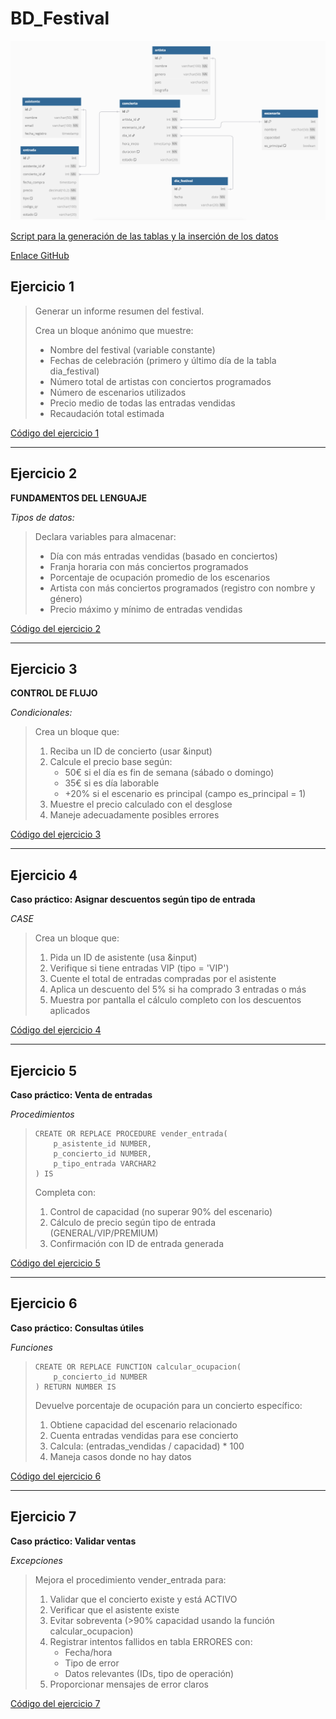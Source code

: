 # BD_Festival

![Esquema de las tablas](esquema.png)


[Script para la generación de las tablas y la inserción de los datos](tablesAndData.sql)

[Enlace GitHub](https://github.com/1DAM-antoniocue491/BD_Festival.git)

## Ejercicio 1
> Generar un informe resumen del festival.
> 
> Crea un bloque anónimo que muestre:
> 
> - Nombre del festival (variable constante)
> - Fechas de celebración (primero y último día de la tabla dia_festival)
> - Número total de artistas con conciertos programados
> - Número de escenarios utilizados
> - Precio medio de todas las entradas vendidas
> - Recaudación total estimada

[Código del ejercicio 1](ej1.sql)

---

## Ejercicio 2
**FUNDAMENTOS DEL LENGUAJE**

*Tipos de datos:*

> Declara variables para almacenar:
> - Día con más entradas vendidas (basado en conciertos)
> - Franja horaria con más conciertos programados
> - Porcentaje de ocupación promedio de los escenarios
> - Artista con más conciertos programados (registro con nombre y género)
> - Precio máximo y mínimo de entradas vendidas

[Código del ejercicio 2](ej2.sql)

---

## Ejercicio 3

**CONTROL DE FLUJO**

*Condicionales:*

> Crea un bloque que:
> 1. Reciba un ID de concierto (usar &input)
> 2. Calcule el precio base según:
>    - 50€ si el día es fin de semana (sábado o domingo)
>    - 35€ si es día laborable
>    - +20% si el escenario es principal (campo es_principal = 1)
> 3. Muestre el precio calculado con el desglose
> 4. Maneje adecuadamente posibles errores

[Código del ejercicio 3](ej3.sql)

---

## Ejercicio 4

**Caso práctico: Asignar descuentos según tipo de entrada**

*CASE*

> Crea un bloque que:
> 1. Pida un ID de asistente (usa &input)
> 2. Verifique si tiene entradas VIP (tipo = 'VIP')
> 3. Cuente el total de entradas compradas por el asistente
> 4. Aplica un descuento del 5% si ha comprado 3 entradas o más
> 5. Muestra por pantalla el cálculo completo con los descuentos aplicados

[Código del ejercicio 4](ej4.sql)

---

## Ejercicio 5

**Caso práctico: Venta de entradas**

*Procedimientos*

> ```mysql
> CREATE OR REPLACE PROCEDURE vender_entrada(
>     p_asistente_id NUMBER,
>     p_concierto_id NUMBER,
>     p_tipo_entrada VARCHAR2
> ) IS
> ```
> Completa con:
> 1. Control de capacidad (no superar 90% del escenario)
> 2. Cálculo de precio según tipo de entrada (GENERAL/VIP/PREMIUM)
> 3. Confirmación con ID de entrada generada

[Código del ejercicio 5](ej5.sql)

---

## Ejercicio 6

**Caso práctico: Consultas útiles**

*Funciones*

> ```mysql
> CREATE OR REPLACE FUNCTION calcular_ocupacion(
>     p_concierto_id NUMBER
> ) RETURN NUMBER IS
> ```
> Devuelve porcentaje de ocupación para un concierto específico:
> 1. Obtiene capacidad del escenario relacionado
> 2. Cuenta entradas vendidas para ese concierto
> 3. Calcula: (entradas_vendidas / capacidad) * 100
> 4. Maneja casos donde no hay datos

[Código del ejercicio 6](ej6.sql)

---

## Ejercicio 7

**Caso práctico: Validar ventas**

*Excepciones*

> Mejora el procedimiento vender_entrada para:
> 1. Validar que el concierto existe y está ACTIVO
> 2. Verificar que el asistente existe
> 3. Evitar sobreventa (>90% capacidad usando la función calcular_ocupacion)
> 4. Registrar intentos fallidos en tabla ERRORES con:
>    - Fecha/hora
>    - Tipo de error
>    - Datos relevantes (IDs, tipo de operación)
> 5. Proporcionar mensajes de error claros

[Código del ejercicio 7](ej7.sql)

